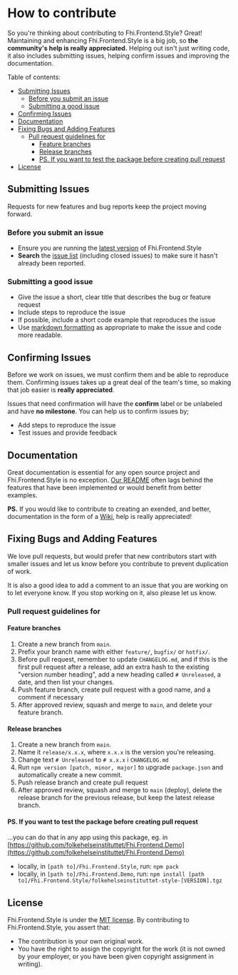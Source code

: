 # How to contribute

So you're thinking about contributing to Fhi.Frontend.Style? Great! Maintaining and enhancing Fhi.Frontend.Style is a big job, so **the community's help is really appreciated.** Helping out isn't just writing code, it also includes submitting issues, helping confirm issues and improving the documentation.

Table of contents:

- [Submitting Issues](#submitting-issues)
  - [Before you submit an issue](#before-you-submit-an-issue)
  - [Submitting a good issue](#submitting-a-good-issue)
- [Confirming Issues](#confirming-issues)
- [Documentation](#documentation)
- [Fixing Bugs and Adding Features](#fixing-bugs-and-adding-features)
  - [Pull request guidelines for](#pull-request-guidelines-for)
    - [Feature branches](#feature-branches)
    - [Release branches](#release-branches)
    - [PS. If you want to test the package before creating pull request](#ps-if-you-want-to-test-the-package-before-creating-pull-request)
- [License](#license)

## Submitting Issues

Requests for new features and bug reports keep the project moving forward.

### Before you submit an issue

- Ensure you are running the [latest version](https://github.com/folkehelseinstituttet/Fhi.Frontend.Style/releases) of Fhi.Frontend.Style
- **Search** the [issue list](https://github.com/folkehelseinstituttet/Fhi.Frontend.Style/issues?utf8=✓&q=is%3Aissue) (including closed issues) to make sure it hasn't already been reported.

### Submitting a good issue

- Give the issue a short, clear title that describes the bug or feature request
- Include steps to reproduce the issue
- If possible, include a short code example that reproduces the issue
- Use [markdown formatting](https://guides.github.com/features/mastering-markdown/) as appropriate to make the issue and code more readable.

## Confirming Issues

Before we work on issues, we must confirm them and be able to reproduce them. Confirming issues takes up a great deal of the team's time, so making that job easier is **really appreciated**.

Issues that need confirmation will have the **confirm** label or be unlabeled and have **no milestone**. You can help us to confirm issues by;

- Add steps to reproduce the issue
- Test issues and provide feedback

## Documentation

Great documentation is essential for any open source project and Fhi.Frontend.Style is no exception. [Our README](https://github.com/folkehelseinstituttet/Fhi.Frontend.Style/blob/main/README.md) often lags behind the features that have been implemented or would benefit from better examples.

**PS.** If you would like to contribute to creating an exended, and better, documentation in the form of a [Wiki](https://github.com/folkehelseinstituttet/Fhi.Frontend.Style/wiki), help is really appreciated!

## Fixing Bugs and Adding Features

We love pull requests, but would prefer that new contributors start with smaller issues and let us know before you contribute to prevent duplication of work.

It is also a good idea to add a comment to an issue that you are working on to let everyone know. If you stop working on it, also please let us know.

### Pull request guidelines for

#### Feature branches

1. Create a new branch from `main`.
2. Prefix your branch name with either `feature/`, `bugfix/` or `hotfix/`.
3. Before pull request, remember to update `CHANGELOG.md`, and if this is the first pull request after a release, add an extra hash to the existing "version number heading", add a new heading called `# Unreleased`, a date, and then list your changes.
4. Push feature branch, create pull request with a good name, and a comment if necessary
5. After approved review, squash and merge to `main`, and delete your feature branch.

#### Release branches

1. Create a new branch from `main`.
2. Name it `release/x.x.x`, where `x.x.x` is the version you're releasing.
3. Change text `# Unreleased` to `# x.x.x` i `CHANGELOG.md`
4. Run `npm version [patch, minor, major]` to upgrade `package.json` and automatically create a new commit.
5. Push release branch and create pull request
6. After approved review, squash and merge to `main` (deploy), delete the release branch for the previous release, but keep the latest release branch.

#### PS. If you want to test the package before creating pull request

...you can do that in any app using this package, eg. in [https://github.com/folkehelseinstituttet/Fhi.Frontend.Demo](https://github.com/folkehelseinstituttet/Fhi.Frontend.Demo)

- locally, in `[path to]/Fhi.Frontend.Style`, run: `npm pack`
- locally, in `[path to]/Fhi.Frontend.Demo`, run: `npm install [path to]/Fhi.Frontend.Style/folkehelseinstituttet-style-[VERSION].tgz`

## License

Fhi.Frontend.Style is under the [MIT license](https://github.com/folkehelseinstituttet/Fhi.Frontend.Style/blob/main/LICENSE). By contributing to Fhi.Frontend.Style, you assert that:

- The contribution is your own original work.
- You have the right to assign the copyright for the work (it is not owned by your employer, or
  you have been given copyright assignment in writing).

